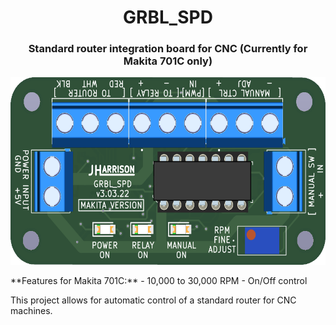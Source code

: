 <h1 align="center">GRBL_SPD</h1>
<h3 align="center">Standard router integration board for CNC (Currently for Makita 701C only)</h3>

<p align="center">
<img height="300" src="https://github.com/ThunderCNC/GRBL_SPD/blob/main/images/MakitaGrbl_v3.png">
</p>
**Features for Makita 701C:**
  - 10,000 to 30,000 RPM
  - On/Off control

This project allows for automatic control of a standard router for CNC machines. 
